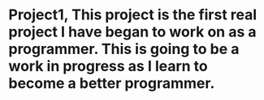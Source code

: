 # Project1, This project is the first real project I have began to work on as a programmer. This is going to be a work in progress as I learn to become a better programmer. 
